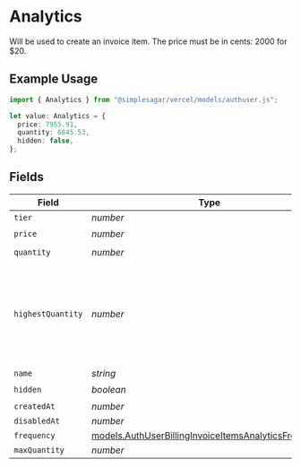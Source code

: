# Analytics

Will be used to create an invoice item. The price must be in cents: 2000 for $20.

## Example Usage

```typescript
import { Analytics } from "@simplesagar/vercel/models/authuser.js";

let value: Analytics = {
  price: 7955.91,
  quantity: 6845.53,
  hidden: false,
};
```

## Fields

| Field                                                                                                              | Type                                                                                                               | Required                                                                                                           | Description                                                                                                        |
| ------------------------------------------------------------------------------------------------------------------ | ------------------------------------------------------------------------------------------------------------------ | ------------------------------------------------------------------------------------------------------------------ | ------------------------------------------------------------------------------------------------------------------ |
| `tier`                                                                                                             | *number*                                                                                                           | :heavy_minus_sign:                                                                                                 | N/A                                                                                                                |
| `price`                                                                                                            | *number*                                                                                                           | :heavy_check_mark:                                                                                                 | N/A                                                                                                                |
| `quantity`                                                                                                         | *number*                                                                                                           | :heavy_check_mark:                                                                                                 | N/A                                                                                                                |
| `highestQuantity`                                                                                                  | *number*                                                                                                           | :heavy_minus_sign:                                                                                                 | The highest quantity in the current period. Used to render the correct enable/disable UI for add-ons.              |
| `name`                                                                                                             | *string*                                                                                                           | :heavy_minus_sign:                                                                                                 | N/A                                                                                                                |
| `hidden`                                                                                                           | *boolean*                                                                                                          | :heavy_check_mark:                                                                                                 | N/A                                                                                                                |
| `createdAt`                                                                                                        | *number*                                                                                                           | :heavy_minus_sign:                                                                                                 | N/A                                                                                                                |
| `disabledAt`                                                                                                       | *number*                                                                                                           | :heavy_minus_sign:                                                                                                 | N/A                                                                                                                |
| `frequency`                                                                                                        | [models.AuthUserBillingInvoiceItemsAnalyticsFrequency](../models/authuserbillinginvoiceitemsanalyticsfrequency.md) | :heavy_minus_sign:                                                                                                 | N/A                                                                                                                |
| `maxQuantity`                                                                                                      | *number*                                                                                                           | :heavy_minus_sign:                                                                                                 | N/A                                                                                                                |